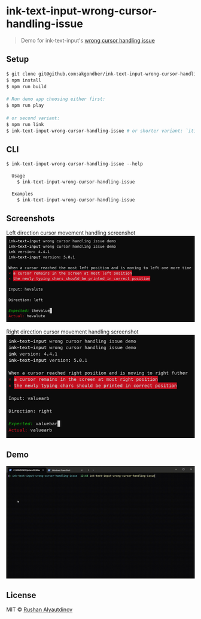 # ink-text-input-wrong-cursor-handling-issue

> Demo for ink-text-input's [wrong cursor handling issue](https://github.com/vadimdemedes/ink-text-input/issues/81)

## Setup

```bash
$ git clone git@github.com:akgondber/ink-text-input-wrong-cursor-handling-issue.git
$ npm install
$ npm run build

# Run demo app choosing either first:
$ npm run play

# or second variant:
$ npm run link
$ ink-text-input-wrong-cursor-handling-issue # or shorter variant: `itiwch`
```

## CLI

```
$ ink-text-input-wrong-cursor-handling-issue --help

  Usage
    $ ink-text-input-wrong-cursor-handling-issue

  Examples
    $ ink-text-input-wrong-cursor-handling-issue
```

## Screenshots

Left direction cursor movement handling screenshot
![](media/ink-text-input-left-direction-scrn.png)

Right direction cursor movement handling screenshot
![](media/ink-text-input-right-direction-scrn.png)

## Demo

![](media/demo.gif)

## License

MIT © [Rushan Alyautdinov](https://github.com/akgondber)
